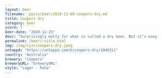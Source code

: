 ```yaml
---
layout: beer
filename: _posts/beer/2016-11-09-coopers-dry.md
title: Coopers dry
category: beer
score: 7
beer-date: "2020-12-25"
desc: "Surprisingly malty for what is called a dry beer. But it’s easy drinking with a good flavour and refreshing"
permalink: /beer/:title.html
img: /img/list/coopers-dry.jpeg
untappd: "https://untappd.com/b/coopers-dry/2846311"
country: "Australia"
brewery: "Coopers"
breweryURL: "breweryURL"
style: "Lager - Pale"
---
```

